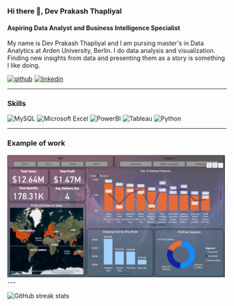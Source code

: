 ### Hi there 👋, Dev Prakash Thapliyal
#### Aspiring Data Analyst and Business Intelligence Specialist

My name is Dev Prakash Thapliyal and I am pursing master's in Data Analytics at Arden University, Berlin.
I do data analysis and visualization. Finding new insights from data and presenting them as a story is something I like doing.

[<img src='https://cdn.jsdelivr.net/npm/simple-icons@3.0.1/icons/github.svg' alt='github' height='40'>](https://github.com/Dev-analysis)  [<img src='https://cdn.jsdelivr.net/npm/simple-icons@3.0.1/icons/linkedin.svg' alt='linkedin' height='40'>](https://www.linkedin.com/in/dev-prakash-thapliyal-659ba11a9/)  


---

### Skills
<P>
<img alt="MySQL" src="https://img.shields.io/badge/MySQL-4479A1?logo=MySQL&LogoColor=white&style=for-the-badge" />
<img alt="Microsoft Excel" src="https://img.shields.io/badge/Microsoft Excel-217346?logo=Microsoft Excel&LogoColor=white&style=for-the-badge" />
<img alt="PowerBI" src="https://img.shields.io/badge/PowerBI-F2C811?logo=PowerBI&LogoColor =white&style=for-the-badge" />
<img alt="Tableau" src="https://img.shields.io/badge/Tableau-E97627?logo=Tableau&LogoColor=white&style=for-the-badge" />
<img alt="Python" src="https://img.shields.io/badge/Python-3776AB?logo=Python&LogoColor=white&style=for-the-badge" />
</P>
 
 
 

---

### Example of work

<img src = "https://github.com/Dev-analysis/Dev-analysis/blob/main/sales%20report.png" width = "500" />
---

![GitHub streak stats](https://github-readme-streak-stats.herokuapp.com/?user=Dev-analysis)  
